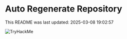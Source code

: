 # Auto Regenerate Repository

This README was last updated: 2025-03-08 19:02:57

 ![TryHackMe](https://tryhackme.com/badge/533634)